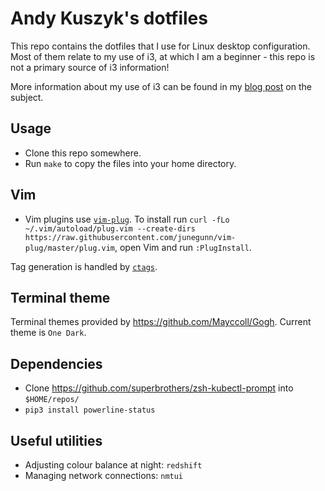 # Andy Kuszyk's dotfiles
This repo contains the dotfiles that I use for Linux desktop configuration. Most of them relate to my use of i3, at which I am a beginner - this repo is not a primary source of i3 information!

More information about my use of i3 can be found in my [blog post](https://andykuszyk.github.io/2020-02-18-demystifying-i3.html) on the subject.

## Usage
* Clone this repo somewhere.
* Run `make` to copy the files into your home directory.

## Vim
* Vim plugins use [`vim-plug`](https://github.com/junegunn/vim-plug). To install run `curl -fLo ~/.vim/autoload/plug.vim --create-dirs https://raw.githubusercontent.com/junegunn/vim-plug/master/plug.vim`, open Vim and run `:PlugInstall`.

Tag generation is handled by [`ctags`](https://github.com/universal-ctags/ctags).

## Terminal theme
Terminal themes provided by https://github.com/Mayccoll/Gogh. Current theme is `One Dark`.

## Dependencies
* Clone https://github.com/superbrothers/zsh-kubectl-prompt into `$HOME/repos/`
* `pip3 install powerline-status`

## Useful utilities
* Adjusting colour balance at night: `redshift`
* Managing network connections: `nmtui`
